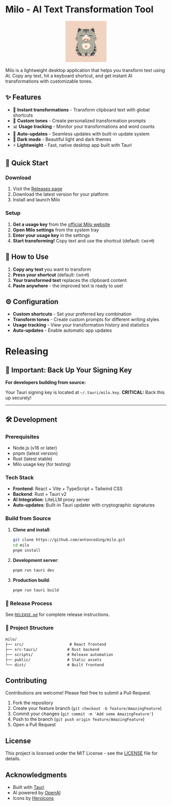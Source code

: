 # Milo - AI Text Transformation Tool

<div align="center">
  <img src="public/icon.png" alt="Milo Logo" width="128" height="128">
</div>

Milo is a lightweight desktop application that helps you transform text using AI. Copy any text, hit a keyboard shortcut, and get instant AI transformations with customizable tones.

## ✨ Features

- 🎯 **Instant transformations** - Transform clipboard text with global shortcuts
- 🎨 **Custom tones** - Create personalized transformation prompts
- 📊 **Usage tracking** - Monitor your transformations and word counts
- 🔄 **Auto-updates** - Seamless updates with built-in update system
- 🌙 **Dark mode** - Beautiful light and dark themes
- ⚡ **Lightweight** - Fast, native desktop app built with Tauri

## 🚀 Quick Start

### Download

1. Visit the [Releases page](https://github.com/antoncoding/milo/releases)
2. Download the latest version for your platform
3. Install and launch Milo

### Setup

1. **Get a usage key** from the [official Milo website](https://milo-ai.com)
2. **Open Milo settings** from the system tray
3. **Enter your usage key** in the settings
4. **Start transforming!** Copy text and use the shortcut (default: `Cmd+M`)

## 🎯 How to Use

1. **Copy any text** you want to transform
2. **Press your shortcut** (default: `Cmd+M`)
3. **Your transformed text** replaces the clipboard content
4. **Paste anywhere** - the improved text is ready to use!

## ⚙️ Configuration

- **Custom shortcuts** - Set your preferred key combination
- **Transform tones** - Create custom prompts for different writing styles
- **Usage tracking** - View your transformation history and statistics
- **Auto-updates** - Enable automatic app updates

# Releasing

## 🔐 Important: Back Up Your Signing Key

**For developers building from source:**

Your Tauri signing key is located at `~/.tauri/milo.key`. **CRITICAL:** Back this up securely!

---

## 🛠️ Development

### Prerequisites

- Node.js (v16 or later)
- pnpm (latest version)
- Rust (latest stable)
- Milo usage key (for testing)

### Tech Stack

- **Frontend**: React + Vite + TypeScript + Tailwind CSS
- **Backend**: Rust + Tauri v2
- **AI Integration**: LiteLLM proxy server
- **Auto-updates**: Built-in Tauri updater with cryptographic signatures

### Build from Source

1. **Clone and install**:
   ```bash
   git clone https://github.com/antoncoding/milo.git
   cd milo
   pnpm install
   ```

2. **Development server**:
   ```bash
   pnpm run tauri dev
   ```

3. **Production build**:
   ```bash
   pnpm run tauri build
   ```

### 🚀 Release Process

See [`RELEASE.md`](RELEASE.md) for complete release instructions.

### 📁 Project Structure

```
milo/
├── src/                    # React frontend
├── src-tauri/             # Rust backend
├── scripts/               # Release automation
├── public/                # Static assets
└── dist/                  # Built frontend
```

## Contributing

Contributions are welcome! Please feel free to submit a Pull Request.

1. Fork the repository
2. Create your feature branch (`git checkout -b feature/AmazingFeature`)
3. Commit your changes (`git commit -m 'Add some AmazingFeature'`)
4. Push to the branch (`git push origin feature/AmazingFeature`)
5. Open a Pull Request

## License

This project is licensed under the MIT License - see the [LICENSE](LICENSE) file for details.

## Acknowledgments

- Built with [Tauri](https://tauri.app)
- AI powered by [OpenAI](https://openai.com)
- Icons by [Heroicons](https://heroicons.com)
